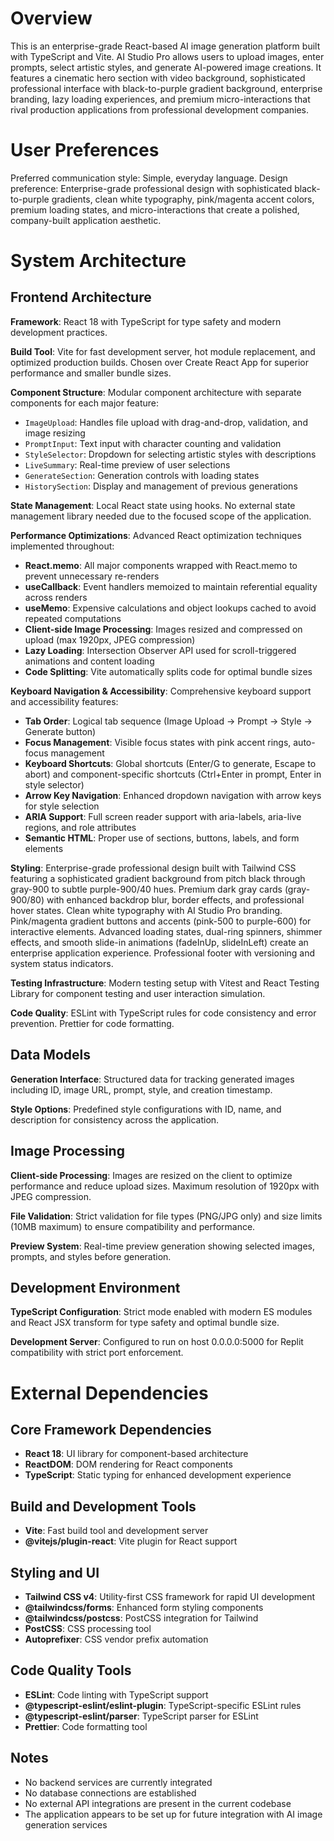# Overview

This is an enterprise-grade React-based AI image generation platform built with TypeScript and Vite. AI Studio Pro allows users to upload images, enter prompts, select artistic styles, and generate AI-powered image creations. It features a cinematic hero section with video background, sophisticated professional interface with black-to-purple gradient background, enterprise branding, lazy loading experiences, and premium micro-interactions that rival production applications from professional development companies.

# User Preferences

Preferred communication style: Simple, everyday language.
Design preference: Enterprise-grade professional design with sophisticated black-to-purple gradients, clean white typography, pink/magenta accent colors, premium loading states, and micro-interactions that create a polished, company-built application aesthetic.

# System Architecture

## Frontend Architecture

**Framework**: React 18 with TypeScript for type safety and modern development practices.

**Build Tool**: Vite for fast development server, hot module replacement, and optimized production builds. Chosen over Create React App for superior performance and smaller bundle sizes.

**Component Structure**: Modular component architecture with separate components for each major feature:
- `ImageUpload`: Handles file upload with drag-and-drop, validation, and image resizing
- `PromptInput`: Text input with character counting and validation
- `StyleSelector`: Dropdown for selecting artistic styles with descriptions
- `LiveSummary`: Real-time preview of user selections
- `GenerateSection`: Generation controls with loading states
- `HistorySection`: Display and management of previous generations

**State Management**: Local React state using hooks. No external state management library needed due to the focused scope of the application.

**Performance Optimizations**: Advanced React optimization techniques implemented throughout:
- **React.memo**: All major components wrapped with React.memo to prevent unnecessary re-renders
- **useCallback**: Event handlers memoized to maintain referential equality across renders
- **useMemo**: Expensive calculations and object lookups cached to avoid repeated computations
- **Client-side Image Processing**: Images resized and compressed on upload (max 1920px, JPEG compression)
- **Lazy Loading**: Intersection Observer API used for scroll-triggered animations and content loading
- **Code Splitting**: Vite automatically splits code for optimal bundle sizes

**Keyboard Navigation & Accessibility**: Comprehensive keyboard support and accessibility features:
- **Tab Order**: Logical tab sequence (Image Upload → Prompt → Style → Generate button)
- **Focus Management**: Visible focus states with pink accent rings, auto-focus management
- **Keyboard Shortcuts**: Global shortcuts (Enter/G to generate, Escape to abort) and component-specific shortcuts (Ctrl+Enter in prompt, Enter in style selector)
- **Arrow Key Navigation**: Enhanced dropdown navigation with arrow keys for style selection
- **ARIA Support**: Full screen reader support with aria-labels, aria-live regions, and role attributes
- **Semantic HTML**: Proper use of sections, buttons, labels, and form elements

**Styling**: Enterprise-grade professional design built with Tailwind CSS featuring a sophisticated gradient background from pitch black through gray-900 to subtle purple-900/40 hues. Premium dark gray cards (gray-900/80) with enhanced backdrop blur, border effects, and professional hover states. Clean white typography with AI Studio Pro branding. Pink/magenta gradient buttons and accents (pink-500 to purple-600) for interactive elements. Advanced loading states, dual-ring spinners, shimmer effects, and smooth slide-in animations (fadeInUp, slideInLeft) create an enterprise application experience. Professional footer with versioning and system status indicators.

**Testing Infrastructure**: Modern testing setup with Vitest and React Testing Library for component testing and user interaction simulation.

**Code Quality**: ESLint with TypeScript rules for code consistency and error prevention. Prettier for code formatting.

## Data Models

**Generation Interface**: Structured data for tracking generated images including ID, image URL, prompt, style, and creation timestamp.

**Style Options**: Predefined style configurations with ID, name, and description for consistency across the application.

## Image Processing

**Client-side Processing**: Images are resized on the client to optimize performance and reduce upload sizes. Maximum resolution of 1920px with JPEG compression.

**File Validation**: Strict validation for file types (PNG/JPG only) and size limits (10MB maximum) to ensure compatibility and performance.

**Preview System**: Real-time preview generation showing selected images, prompts, and styles before generation.

## Development Environment

**TypeScript Configuration**: Strict mode enabled with modern ES modules and React JSX transform for type safety and optimal bundle size.

**Development Server**: Configured to run on host 0.0.0.0:5000 for Replit compatibility with strict port enforcement.

# External Dependencies

## Core Framework Dependencies
- **React 18**: UI library for component-based architecture
- **ReactDOM**: DOM rendering for React components
- **TypeScript**: Static typing for enhanced development experience

## Build and Development Tools
- **Vite**: Fast build tool and development server
- **@vitejs/plugin-react**: Vite plugin for React support

## Styling and UI
- **Tailwind CSS v4**: Utility-first CSS framework for rapid UI development
- **@tailwindcss/forms**: Enhanced form styling components
- **@tailwindcss/postcss**: PostCSS integration for Tailwind
- **PostCSS**: CSS processing tool
- **Autoprefixer**: CSS vendor prefix automation

## Code Quality Tools
- **ESLint**: Code linting with TypeScript support
- **@typescript-eslint/eslint-plugin**: TypeScript-specific ESLint rules
- **@typescript-eslint/parser**: TypeScript parser for ESLint
- **Prettier**: Code formatting tool

## Notes
- No backend services are currently integrated
- No database connections are established
- No external API integrations are present in the current codebase
- The application appears to be set up for future integration with AI image generation services